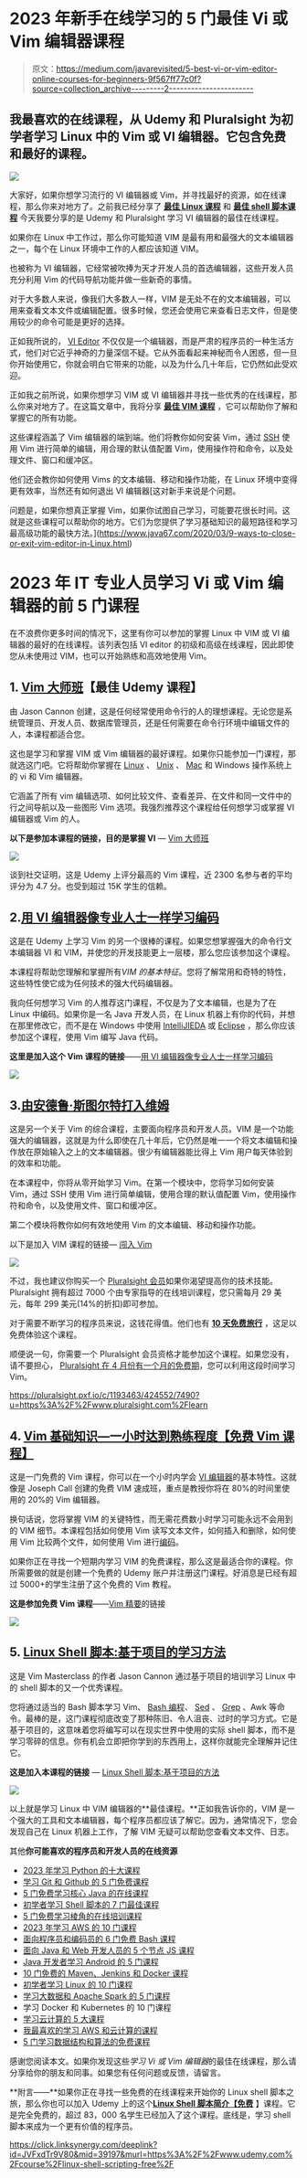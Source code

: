 # 2023 年新手在线学习的 5 门最佳 Vi 或 Vim 编辑器课程

> 原文：<https://medium.com/javarevisited/5-best-vi-or-vim-editor-online-courses-for-beginners-9f567ff77c0f?source=collection_archive---------2----------------------->

## 我最喜欢的在线课程，从 Udemy 和 Pluralsight 为初学者学习 Linux 中的 Vim 或 VI 编辑器。它包含免费和最好的课程。

[![](img/ad8c7dcbf44e405eda79da41f08a9e0e.png)](https://click.linksynergy.com/deeplink?id=JVFxdTr9V80&mid=39197&murl=https%3A%2F%2Fwww.udemy.com%2Fcourse%2Fvim-commands-cheat-sheet%2F)

大家好，如果你想学习流行的 VI 编辑器或 Vim，并寻找最好的资源，如在线课程，那么你来对地方了。之前我已经分享了 [**最佳 Linux 课程**](/javarevisited/top-10-courses-to-learn-linux-command-line-in-2020-best-and-free-f3ee4a78d0c0) 和 [**最佳 shell 脚本课程**](/javarevisited/7-best-shell-scripting-courses-for-programmers-and-it-professionals-d1f1486accc9?source=---------13----------------------------) 今天我要分享的是 Udemy 和 Pluralsight 学习 VI 编辑器的最佳在线课程。

如果你在 Linux 中工作过，那么你可能知道 VIM 是最有用和最强大的文本编辑器之一，每个在 Linux 环境中工作的人都应该知道 VIM。

也被称为 VI 编辑器，它经常被吹捧为天才开发人员的首选编辑器，这些开发人员充分利用 Vim 的代码导航功能并做一些新奇的事情。

对于大多数人来说，像我们大多数人一样，VIM 是无处不在的文本编辑器，可以用来查看文本文件或编辑配置。很多时候，您还会使用它来查看日志文件，但是使用较少的命令可能是更好的选择。

正如我所说的， [VI Editor](https://javarevisited.blogspot.com/2011/06/vi-editor-in-unix-example-tutorial-and.html#axzz5SdlHplZc) 不仅仅是一个编辑器，而是严肃的程序员的一种生活方式，他们对它近乎神奇的力量深信不疑。它从外面看起来神秘而令人困惑，但一旦你开始使用它，你就会明白它带来的功能，以及为什么几十年后，它仍然如此受欢迎。

正如我之前所说，如果你想学习 VIM 或 VI 编辑器并寻找一些优秀的在线课程，那么你来对地方了。在这篇文章中，我将分享 [**最佳 VIM 课程**](https://javarevisited.blogspot.com/2020/04/top-5-courses-to-learn-vim-editor-in-Linux.html#axzz6skoVdG6z) ，它可以帮助你了解和掌握它的所有功能。

这些课程涵盖了 Vim 编辑器的端到端。他们将教你如何安装 Vim，通过 [SSH](https://javarevisited.blogspot.com/2022/02/top-5-courses-to-learn-ssl-and-tls-in.html) 使用 Vim 进行简单的编辑，用合理的默认值配置 Vim，使用操作符和命令，以及处理文件、窗口和缓冲区。

他们还会教你如何使用 Vims 的文本编辑、移动和操作功能，在 Linux 环境中变得更有效率，当然还有如何退出 VI 编辑器[这对新手来说是个问题。

问题是，如果你想真正掌握 Vim，如果你试图自己学习，可能要花很长时间。这就是这些课程可以帮助你的地方。它们为您提供了学习基础知识的最短路径和学习最高级功能的最快方法。](https://www.java67.com/2020/03/9-ways-to-close-or-exit-vim-editor-in-Linux.html)

# 2023 年 IT 专业人员学习 Vi 或 Vim 编辑器的前 5 门课程

在不浪费你更多时间的情况下，这里有你可以参加的掌握 Linux 中 VIM 或 VI 编辑器的最好的在线课程。该列表包括 VI editor 的初级和高级在线课程，因此即使您从未使用过 VIM，也可以开始熟练和高效地使用 Vim。

## 1. [Vim 大师班](https://click.linksynergy.com/deeplink?id=JVFxdTr9V80&mid=39197&murl=https%3A%2F%2Fwww.udemy.com%2Fcourse%2Fvim-commands-cheat-sheet%2F)【最佳 Udemy 课程】

由 Jason Cannon 创建，这是任何经常使用命令行的人的理想课程。无论您是系统管理员、开发人员、数据库管理员，还是任何需要在命令行环境中编辑文件的人，本课程都适合您。

这也是学习和掌握 VIM 或 Vim 编辑器的最好课程。如果你只能参加一门课程，那就选这门吧。它将帮助你掌握在 [Linux](https://dev.to/javinpaul/5-free-courses-to-learn-linux-for-beginners-367f) 、 [Unix](/javarevisited/6-free-courses-to-learn-bash-shell-scripting-in-linux-and-unix-a50461ecd4fe) 、 [Mac](/javarevisited/5-best-online-courses-to-learn-mac-os-in-depth-2763dd39b156) 和 Windows 操作系统上的 vi 和 Vim 编辑器。

它涵盖了所有 vim 编辑选项、如何比较文件、查看差异、在文件和同一文件中的行之间导航以及一些图形 Vim 选项。我强烈推荐这个课程给任何想学习或掌握 VI 编辑器或 Vim 的人。

**以下是参加本课程的链接，目的是掌握 VI** — [Vim 大师班](https://click.linksynergy.com/deeplink?id=JVFxdTr9V80&mid=39197&murl=https%3A%2F%2Fwww.udemy.com%2Fcourse%2Fvim-commands-cheat-sheet%2F)

[![](img/68876d6ab84e491578dbd9f3e985d241.png)](https://click.linksynergy.com/deeplink?id=JVFxdTr9V80&mid=39197&murl=https%3A%2F%2Fwww.udemy.com%2Fcourse%2Fvim-commands-cheat-sheet%2F)

谈到社交证明，这是 Udemy 上评分最高的 Vim 课程，近 2300 名参与者的平均评分为 4.7 分。也受到超过 15K 学生的信赖。

## 2.[用 VI 编辑器像专业人士一样学习编码](https://click.linksynergy.com/deeplink?id=JVFxdTr9V80&mid=39197&murl=https%3A%2F%2Fwww.udemy.com%2Fcourse%2Flearn-to-code-like-a-pro-with-vi-editor%2F)

这是在 Udemy 上学习 Vim 的另一个很棒的课程。如果您想掌握强大的命令行文本编辑器 VI 和 VIM，并使您的开发技能更上一层楼，那么您应该参加这个课程。

本课程将帮助您理解和掌握所有*VIM 的基本特征*。您将了解常用和奇特的特性，这些特性使它成为任何技术的强大代码编辑器。

我向任何想学习 Vim 的人推荐这门课程，不仅是为了文本编辑，也是为了在 Linux 中编码。如果你是一名 Java 开发人员，在 Linux 机器上有你的代码，并想在那里修改它，而不是在 Windows 中使用 [IntelliJIEDA](https://javarevisited.blogspot.com/2018/09/top-5-courses-to-learn-intellij-idea-java-and-android-development.html) 或 [Eclipse](/javarevisited/top-10-courses-to-learn-eclipse-junit-and-mockito-for-java-developers-4de1e8d62b96) ，那么你应该参加这个课程，使用 Vim 编写 Java 代码。

**这里是加入这个 Vim 课程的链接**——[用 VI 编辑器像专业人士一样学习编码](https://click.linksynergy.com/deeplink?id=JVFxdTr9V80&mid=39197&murl=https%3A%2F%2Fwww.udemy.com%2Fcourse%2Flearn-to-code-like-a-pro-with-vi-editor%2F)

[![](img/b8de5a900bee00dad912197d9e05ddf1.png)](https://click.linksynergy.com/deeplink?id=JVFxdTr9V80&mid=39197&murl=https%3A%2F%2Fwww.udemy.com%2Fcourse%2Flearn-to-code-like-a-pro-with-vi-editor%2F)

## 3.[由安德鲁·斯图尔特打入维姆](https://pluralsight.pxf.io/c/1193463/424552/7490?u=https%3A%2F%2Fwww.pluralsight.com%2Fcourses%2Fsmash-into-vim)

这是另一个关于 Vim 的综合课程，主要面向程序员和开发人员。VIM 是一个功能强大的编辑器，这就是为什么即使在几十年后，它仍然是唯一一个将文本编辑和操作放在原始输入之上的文本编辑器。很少有编辑器能比得上 Vim 用户每天体验到的效率和功能。

在本课程中，你将从零开始学习 Vim。在第一个模块中，您将学习如何安装 Vim，通过 SSH 使用 Vim 进行简单编辑，使用合理的默认值配置 Vim，使用操作符和命令，以及使用文件、窗口和缓冲区。

第二个模块将教你如何有效地使用 Vim 的文本编辑、移动和操作功能。

以下是加入 VIM 课程的链接— [闯入 Vim](https://pluralsight.pxf.io/c/1193463/424552/7490?u=https%3A%2F%2Fwww.pluralsight.com%2Fcourses%2Fsmash-into-vim)

[![](img/081b24949770a332b73f315e2706b68d.png)](https://pluralsight.pxf.io/c/1193463/424552/7490?u=https%3A%2F%2Fwww.pluralsight.com%2Fcourses%2Fsmash-into-vim)

不过，我也建议你购买一个 [Pluralsight 会员](https://pluralsight.pxf.io/c/1193463/424552/7490?u=https%3A%2F%2Fwww.pluralsight.com%2Flearn)如果你渴望提高你的技术技能。Pluralsight 拥有超过 7000 个由专家指导的在线培训课程，您只需每月 29 美元，每年 299 美元(14%的折扣)即可参加。

对于需要不断学习的程序员来说，这钱花得值。他们也有 [**10 天免费旅行**](https://pluralsight.pxf.io/c/1193463/424552/7490?u=https%3A%2F%2Fwww.pluralsight.com%2Flearn) ，这足以免费体验这个课程。

顺便说一句，你需要一个 Pluralsight 会员资格才能参加这个课程。如果您没有，请不要担心， [Pluralsight 在 4 月份有一个月的免费期](/javarevisited/7000-free-pluralsight-courses-to-build-in-demand-tech-skills-without-leaving-your-house-40edb50a8cf2)，您可以利用这段时间学习 Vim。

<https://pluralsight.pxf.io/c/1193463/424552/7490?u=https%3A%2F%2Fwww.pluralsight.com%2Flearn>  

## 4. [Vim 基础知识—一小时达到熟练程度【免费 Vim 课程】](https://click.linksynergy.com/deeplink?id=JVFxdTr9V80&mid=39197&murl=https%3A%2F%2Fwww.udemy.com%2Fcourse%2Fvim-essentials%2F)

这是一门免费的 Vim 课程，你可以在一个小时内学会 [VI 编辑器](https://www.java67.com/2020/03/9-ways-to-close-or-exit-vim-editor-in-Linux.html)的基本特性。这就像是 Joseph Call 创建的免费 VIM 速成班，重点是教授你将在 80%的时间里使用的 20%的 Vim 编辑器。

换句话说，您将掌握 VIM 的关键特性，而无需花费数小时学习可能永远不会用到的 VIM 细节。本课程包括如何使用 Vim 读写文本文件，如何插入和删除，如何使用 Vim 比较两个文件，如何使用 Vim 进行[编码](https://javarevisited.blogspot.com/2018/02/10-courses-to-prepare-for-programming-job-interviews.html#axzz5oeVu3CYQ)。

如果你正在寻找一个短期内学习 VIM 的免费课程，那么这是最适合你的课程。你所需要做的就是创建一个免费的 Udemy 账户并注册这门课程。好消息是已经有超过 5000+的学生注册了这个免费的 Vim 教程。

**这是参加免费 Vim 课程**——[Vim 精要](https://click.linksynergy.com/deeplink?id=JVFxdTr9V80&mid=39197&murl=https%3A%2F%2Fwww.udemy.com%2Fcourse%2Fvim-essentials%2F)的链接

![](img/396c3c35f1f2d8135f7df69ccbbb228e.png)

## 5. [Linux Shell 脚本:基于项目的学习方法](https://click.linksynergy.com/deeplink?id=JVFxdTr9V80&mid=39197&murl=https%3A%2F%2Fwww.udemy.com%2Fcourse%2Flinux-shell-scripting-projects%2F)

这是 Vim Masterclass 的作者 Jason Cannon 通过基于项目的培训学习 Linux 中的 shell 脚本的又一个优秀课程。

您将通过适当的 Bash 脚本学习 Vim、 [Bash 编程](https://javarevisited.blogspot.com/2018/02/5-courses-to-learn-shell-scripting-in-linux.html)、 [Sed](https://javarevisited.blogspot.com/2013/05/sed-command-examples-in-unix-and-linux.html) 、 [Grep](https://www.java67.com/2017/07/how-to-find-all-files-containing-matching-text-grep-command-example.html) 、Awk 等命令。最棒的是，这门课程彻底改变了那种陈旧、令人沮丧、过时的学习方式。它是基于项目的，这意味着您将编写可以在现实世界中使用的实际 shell 脚本，而不是学习零碎的信息。你有机会立即把你学到的东西用上，这样你就能完全理解并记住它。

**这是加入本课程的链接** — [Linux Shell 脚本:基于项目的方法](https://click.linksynergy.com/deeplink?id=JVFxdTr9V80&mid=39197&murl=https%3A%2F%2Fwww.udemy.com%2Fcourse%2Flinux-shell-scripting-projects%2F)

[![](img/814d327d5f46e35ca89f42b684480eca.png)](https://click.linksynergy.com/deeplink?id=JVFxdTr9V80&mid=39197&murl=https%3A%2F%2Fwww.udemy.com%2Fcourse%2Flinux-shell-scripting-projects%2F)

以上就是学习 Linux 中 VIM 编辑器的**最佳课程。**正如我告诉你的，VIM 是一个强大的工具和文本编辑器，每个程序员都应该了解它。因为，通常情况下，您会发现自己在 Linux 机器上工作，了解 VIM 无疑可以帮助您查看文本文件、日志。

其他**你可能喜欢的程序员和开发人员的在线资源**

*   [2023 年学习 Python 的十大课程](/better-programming/top-5-courses-to-learn-python-in-2018-best-of-lot-26644a99e7ec)
*   [学习 Git 和 Github 的 5 门免费课程](http://javarevisited.blogspot.sg/2018/01/5-free-git-courses-for-programmers-to-learn-online.html#axzz568Oo1Jao)
*   [5 门免费学习核心 Java 的在线课程](http://javarevisited.blogspot.sg/2017/11/top-5-free-java-courses-for-beginners.html#axzz4zuIICRs9)
*   [初学者学习 Shell 脚本的 7 门最佳课程](/javarevisited/7-best-shell-scripting-courses-for-programmers-and-it-professionals-d1f1486accc9)
*   [5 门免费学习棱角的在线培训课程](http://www.java67.com/2018/01/top-5-free-angular-js-online-courses-for-web-developers.html)
*   [2023 年学习 AWS 的 10 门课程](/javarevisited/top-10-courses-to-learn-amazon-web-services-aws-cloud-in-2020-best-and-free-317f10d7c21d)
*   [面向程序员和编码员的 6 门免费 Bash 课程](/javarevisited/6-free-courses-to-learn-bash-shell-scripting-in-linux-and-unix-a50461ecd4fe)
*   [面向 Java 和 Web 开发人员的 5 个节点 JS 课程](http://javarevisited.blogspot.sg/2018/01/top-5-nodejs-and-express-js-online-courses-for-web-developers.html)
*   [Java 开发者学习 Android 的 5 门课程](http://javarevisited.blogspot.sg/2017/12/top-5-android-online-training-courses-for-Java-developers.html)
*   [10 门免费的 Maven、Jenkins 和 Docker 课程](/javarevisited/top-10-free-courses-to-learn-maven-jenkins-and-docker-for-java-developers-51fa7a1e66f6)
*   [初学者学习 Linux 的 10 门课程](https://dev.to/javinpaul/top-10-linux-courses-for-programmers-and-developers-5-are-free-43al)
*   [学习大数据和 Apache Spark 的 5 门课程](http://javarevisited.blogspot.com/2017/12/top-5-courses-to-learn-big-data-and.html)
*   学习 Docker 和 Kubernetes 的 10 门课程
*   [学习云计算的 5 大课程](https://javarevisited.blogspot.com/2019/07/top-5-online-courses-to-learn-cloud-computing-aws.html)
*   [我最喜欢的学习 AWS 和云计算的课程](/javarevisited/top-10-courses-to-learn-amazon-web-services-aws-cloud-in-2020-best-and-free-317f10d7c21d)
*   [5 门学习数据结构和算法的免费课程](http://javarevisited.blogspot.sg/2018/01/top-5-free-data-structure-and-algorithm-courses-java--c-programmers.html#axzz55lOcYrUM)

感谢您阅读本文。如果你发现这些*学习 Vi 或 Vim 编辑器*的最佳在线课程，那么请分享给你的朋友和同事。如果您有任何问题或反馈，请留言。

**附言——**如果你正在寻找一些免费的在线课程来开始你的 Linux shell 脚本之旅，那么你也可以加入 Udemy 上的这个[**Linux Shell 脚本简介【免费**](https://click.linksynergy.com/deeplink?id=JVFxdTr9V80&mid=39197&murl=https%3A%2F%2Fwww.udemy.com%2Fcourse%2Flinux-shell-scripting-free%2F) 】课程。它是完全免费的，超过 83，000 名学生已经加入了这个课程。底线是，学习 shell 脚本来成为一个更有价值的程序员。

<https://click.linksynergy.com/deeplink?id=JVFxdTr9V80&mid=39197&murl=https%3A%2F%2Fwww.udemy.com%2Fcourse%2Flinux-shell-scripting-free%2F> 